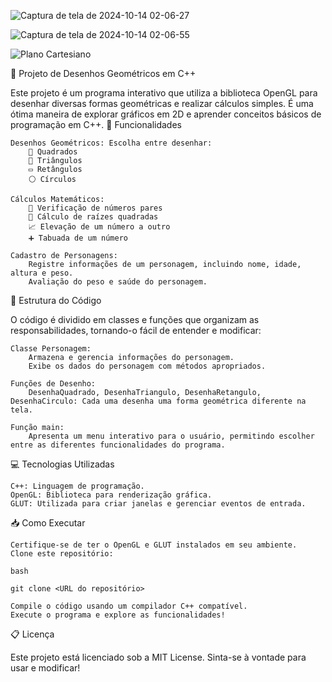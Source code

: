 
![Captura de tela de 2024-10-14 02-06-27](https://github.com/user-attachments/assets/8c3e1c93-232a-4e05-98c1-6e4911884df4)

![Captura de tela de 2024-10-14 02-06-55](https://github.com/user-attachments/assets/96f75d9c-87f8-4159-a2f4-fa9cf467aab2)

![Plano Cartesiano](https://github.com/user-attachments/assets/62cdf321-c24a-4db3-9c69-9e0737448b28)


🌟 Projeto de Desenhos Geométricos em C++

Este projeto é um programa interativo que utiliza a biblioteca OpenGL para desenhar diversas formas geométricas e realizar cálculos simples. É uma ótima maneira de explorar gráficos em 2D e aprender conceitos básicos de programação em C++.
🚀 Funcionalidades

    Desenhos Geométricos: Escolha entre desenhar:
        🔲 Quadrados
        🔺 Triângulos
        ▭ Retângulos
        ⚪ Círculos

    Cálculos Matemáticos:
        🔢 Verificação de números pares
        📏 Cálculo de raízes quadradas
        📈 Elevação de um número a outro
        ➕ Tabuada de um número

    Cadastro de Personagens:
        Registre informações de um personagem, incluindo nome, idade, altura e peso.
        Avaliação do peso e saúde do personagem.

🎨 Estrutura do Código

O código é dividido em classes e funções que organizam as responsabilidades, tornando-o fácil de entender e modificar:

    Classe Personagem:
        Armazena e gerencia informações do personagem.
        Exibe os dados do personagem com métodos apropriados.

    Funções de Desenho:
        DesenhaQuadrado, DesenhaTriangulo, DesenhaRetangulo, DesenhaCirculo: Cada uma desenha uma forma geométrica diferente na tela.

    Função main:
        Apresenta um menu interativo para o usuário, permitindo escolher entre as diferentes funcionalidades do programa.

💻 Tecnologias Utilizadas

    C++: Linguagem de programação.
    OpenGL: Biblioteca para renderização gráfica.
    GLUT: Utilizada para criar janelas e gerenciar eventos de entrada.

📥 Como Executar

    Certifique-se de ter o OpenGL e GLUT instalados em seu ambiente.
    Clone este repositório:

    bash

    git clone <URL do repositório>

    Compile o código usando um compilador C++ compatível.
    Execute o programa e explore as funcionalidades!

📋 Licença

Este projeto está licenciado sob a MIT License. Sinta-se à vontade para usar e modificar!

